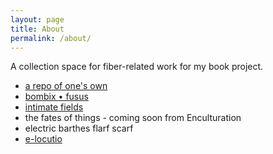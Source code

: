```yaml
---
layout: page
title: About
permalink: /about/
---
```


A collection space for fiber-related work for my book project.

- [a repo of one's own]({{site.baseurl}}/repo/)
- [bombix &bull; fusus]({{site.baseurl}}/bombix/)
- [intimate fields](https://hyperrhiz.github.io/intimate-fields)
- the fates of things - coming soon from Enculturation
- electric barthes flarf scarf
- [e-locutio]({{site.baseurl}}/elocutio/)
